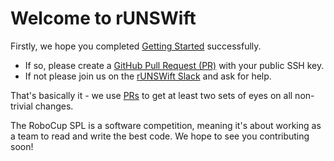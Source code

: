 Welcome to rUNSWift
===================

Firstly, we hope you completed [Getting Started](../../wiki/Getting-Started) successfully.

* If so, please create a [GitHub Pull Request (PR)](https://help.github.com/articles/about-pull-requests/) with your public SSH key.
* If not please join us on the [rUNSWift Slack](https://runswift.slack.com) and ask for help.

That's basically it - we use [PRs](https://help.github.com/articles/about-pull-requests/) to get at least two sets of eyes on all non-trivial changes.

The RoboCup SPL is a software competition, meaning it's about working as a team to read and write the best code. We hope to see you contributing soon!
